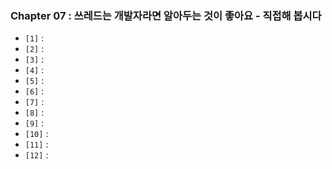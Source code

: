 
### Chapter 07 : 쓰레드는 개발자라면 알아두는 것이 좋아요 - 직접해 봅시다

- `[1]` : 
- `[2]` : 
- `[3]` : 
- `[4]` : 
- `[5]` : 
- `[6]` : 
- `[7]` : 
- `[8]` : 
- `[9]` : 
- `[10]` : 
- `[11]` : 
- `[12]` : 
